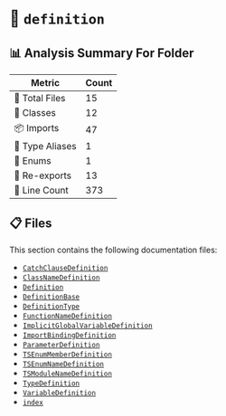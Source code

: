 # 📁 `definition`

## 📊 Analysis Summary For Folder

| Metric | Count |
|--------|-------|
| 📁 Total Files | 15 |
| 🧱 Classes | 12 |
| 📦 Imports | 47 |
| 📑 Type Aliases | 1 |
| 🎯 Enums | 1 |
| 🔄 Re-exports | 13 |
| 🔢 Line Count | 373 |


## 📋 Files

This section contains the following documentation files:

- [`CatchClauseDefinition`](./CatchClauseDefinition.md)
- [`ClassNameDefinition`](./ClassNameDefinition.md)
- [`Definition`](./Definition.md)
- [`DefinitionBase`](./DefinitionBase.md)
- [`DefinitionType`](./DefinitionType.md)
- [`FunctionNameDefinition`](./FunctionNameDefinition.md)
- [`ImplicitGlobalVariableDefinition`](./ImplicitGlobalVariableDefinition.md)
- [`ImportBindingDefinition`](./ImportBindingDefinition.md)
- [`ParameterDefinition`](./ParameterDefinition.md)
- [`TSEnumMemberDefinition`](./TSEnumMemberDefinition.md)
- [`TSEnumNameDefinition`](./TSEnumNameDefinition.md)
- [`TSModuleNameDefinition`](./TSModuleNameDefinition.md)
- [`TypeDefinition`](./TypeDefinition.md)
- [`VariableDefinition`](./VariableDefinition.md)
- [`index`](./index.md)
